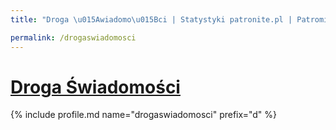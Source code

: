 ```yaml
---
title: "Droga \u015Awiadomo\u015Bci | Statystyki patronite.pl | Patromierz"

permalink: /drogaswiadomosci
---
```


# [Droga Świadomości](https://patronite.pl/drogaswiadomosci)

{% include profile.md name="drogaswiadomosci" prefix="d" %}
